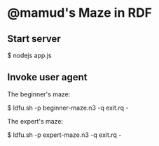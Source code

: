 # @mamud's Maze in RDF

## Start server

$ nodejs app.js


## Invoke user agent

The beginner's maze:

$ ldfu.sh -p beginner-maze.n3 -q exit.rq -

The expert's maze:

$ ldfu.sh -p expert-maze.n3 -q exit.rq -
